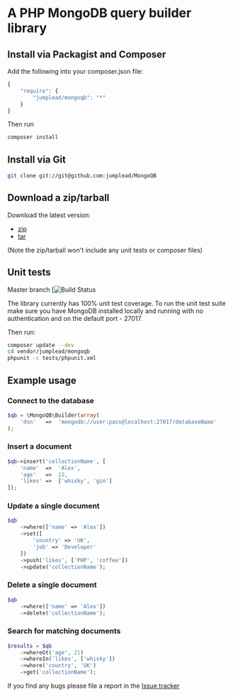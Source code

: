 # A PHP MongoDB query builder library

## Install via Packagist and Composer

Add the following into your composer.json file:

```javascript
{
	"require": {
		"jumplead/mongoqb": "*"
	}
}
```

Then run

```bash
composer install
```

## Install via Git

```bash
git clone git://git@github.com:jumplead/MongoQB
```

## Download a zip/tarball

Download the latest version:

* [zip](https://github.com/jumplead/MongoQB/archive/master.zip)
* [tar](https://github.com/jumplead/MongoQB/archive/master.tar.gz)

(Note the zip/tarball won't include any unit tests or composer files)

## Unit tests

Master branch [![Build Status](https://travis-ci.org/Jumplead/MongoQB.svg)

The library currently has 100% unit test coverage. To run the unit test suite make sure you have MongoDB installed locally and running with no authentication and on the default port - 27017.

Then run:

```bash
composer update --dev
cd vendor/jumplead/mongoqb
phpunit -c tests/phpunit.xml
```

## Example usage

### Connect to the database

```php
$qb = \MongoQB\Builder(array(
	'dsn'	=>	'mongodb://user:pass@localhost:27017/databaseName'
);
```

### Insert a document

```php
$qb->insert('collectionName', [
	'name'	=>	'Alex',
	'age'	=>	22,
	'likes'	=>	['whisky', 'gin']
]);
```

### Update a single document

```php
$qb
	->where(['name' => 'Alex'])
	->set([
		'country' => 'UK',
		'job' => 'Developer'
	])
	->push('likes', ['PHP', 'coffee'])
	->update('collectionName');
```

### Delete a single document

```php
$qb
	->where(['name' => 'Alex'])
	->delete('collectionName');
```

### Search for matching documents

```php
$results = $qb
	->whereGt('age', 21)
	->whereIn('likes', ['whisky'])
	->where('country', 'UK')
	->get('collectionName');
```

If you find any bugs please file a report in the [Issue tracker](https://github.com/jumplead/MongoQB/issues)
